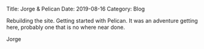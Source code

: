 Title: Jorge & Pelican
Date: 2019-08-16
Category: Blog

Rebuilding the site. Getting started with Pelican. It was an adventure getting here, probably one that is no where near done.

Jorge